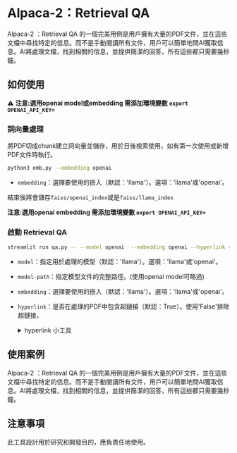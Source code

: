 # Alpaca-2：Retrieval QA
Alpaca-2 ：Retrieval QA 的一個完美用例是用戶擁有大量的PDF文件，並在這些文檔中尋找特定的信息。而不是手動閱讀所有文件，用戶可以簡單地問AI獲取信息。AI將處理文檔，找到相關的信息，並提供簡潔的回答，所有這些都只需要幾秒鐘。
## 如何使用
⚠️ **注意:選用openai model或embedding 需添加環境變數 `export OPENAI_API_KEY=`**

### 詞向量處理
將PDF切成chunk建立詞向量並儲存，用於日後檢索使用，如有第一次使用或新增PDF文件時執行。
```bash
python3 emb.py --embedding openai
```
- `embedding`：選擇要使用的嵌入（默認：'llama'）。選項：'llama'或'openai'。

結束後將會儲存`faiss/openai_index`或是`faiss/llama_index`

**注意:選用openai embedding 需添加環境變數 `export OPENAI_API_KEY=`**
### 啟動 Retrieval QA
```bash
streamlit run qa.py -- --model openai  --embedding openai --hyperlink <bool>
```

- `model`：指定用於處理的模型（默認：'llama'）。選項：'llama'或'openai'。
- `model-path`：指定模型文件的完整路徑。(使用openai model可略過)
- `embedding`：選擇要使用的嵌入（默認：'llama'）。選項：'llama'或'openai'。
- `hyperlink`：是否在處理的PDF中包含超鏈接（默認：True）。使用'False'排除超鏈接。
  <details><summary>hyperlink 小工具</summary>
  <p>

  **qa.py** 修改ip位置
  ```python
  st.write(f'來源: [{name}](http://0.0.0.0:8502/pdf/{basename})')
  ```
  **pdf.py** 利用Fastapi將PDF在指定網址中顯示，自行更改所需`port`與`path`
  ```python
  import os
  import uvicorn
  import argparse
  from fastapi import FastAPI
  from fastapi.staticfiles import StaticFiles
  # Create the parser
  path = os.path.join(os.getcwd(),'docs')
  app = FastAPI()
  # Mount static file directory
  app.mount("/pdf", StaticFiles(directory=path), name="pdf")
  uvicorn.run(app, host="0.0.0.0", port=8502)
  ```
  </p>
  </details>

## 使用案例
Alpaca-2 ：Retrieval QA 的一個完美用例是用戶擁有大量的PDF文件，並在這些文檔中尋找特定的信息。而不是手動閱讀所有文件，用戶可以簡單地問AI獲取信息。AI將處理文檔，找到相關的信息，並提供簡潔的回答，所有這些都只需要幾秒鐘。

## 注意事項
此工具設計用於研究和開發目的，應負責任地使用。
